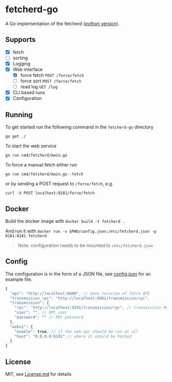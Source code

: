 # fetcherd-go

A Go implementation of the fetcherd ([python version](https://github.com/zyphrus/fetcherd-py)).

## Supports

 - [X] fetch
 - [ ] sorting
 - [x] Logging
 - [x] Web interface
   - [x] force fetch `POST /force/fetch`
   - [ ] force sort `POST /force/fetch`
   - [ ] read log `GET /log`
 - [x] CLI based runs
 - [x] Configuration

## Running

To get started run the following command in the `fetcherd-go` directory

`go get ./`

To start the web service

`go run cmd/fetcherd/main.go`

To force a manual fetch either run

`go run cmd/fetcherd/main.go -fetch`

or by sending a POST request to `/force/fetch`, e.g.

`curl -X POST localhost:8181/force/fetch`

## Docker

Build the docker image with `docker build -t fetcherd .`

And run it with `docker run -v $PWD/config.json:/etc/fetcherd.json -p 8181:8181 fetcherd`

> Note: configuration needs to be mounted to `/etc/fetcherd.json`

## Config

The configuration is in the form of a JSON file,
see [config.json](./config.json) for an example file.

```javascript
{
  "api": "http://localhost:8080", // base location of fetch API
  "transmission_rpc": "http://localhost:8081/transmission/rpc",
  "transmission": {
    "rpc": "http://localhost:9191/transmission/rpc", // transmission RPC address
    "user": "", // RPC user
    "password": "" // RPC password
  },
  "webui": {
    "enable": true, // if the web api should be run at all
    "host": "0.0.0.0:8181" // where it should be hosted
  }
}
```

## License

MIT, see [License.md](./LICENSE.md) for details
